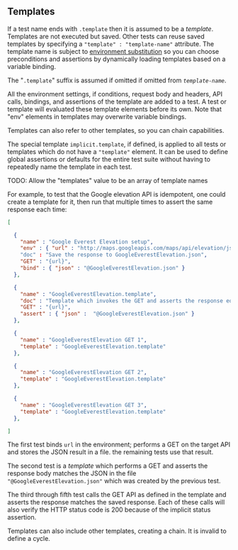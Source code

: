 ## Templates ##

If a test name ends with `.template` then it is assumed to be a *template*.
Templates are not executed but saved. Other tests can reuse saved templates
by specifying a `"template" : "template-name"` attribute.
The template name is subject to [environment substitution](Reference.md#Environment)
so you can choose preconditions and assertions by dynamically
loading templates based on a variable binding.

The "`.template`" suffix is assumed if omitted if omitted from *`template-name`*.

All the environment settings, if conditions, request body and headers, API calls, bindings, and assertions
of the template are added to a test.  A test or template will evaluated these template
elements before its own. Note that "env" elements in templates may
overwrite variable bindings.

Templates can also refer to other templates, so you can chain capabilities.

The special template `implicit.template`, if defined, is applied to all
tests or templates which do not have a `"template"` element.
It can be used to define global assertions or defaults for the
entire test suite without having to repeatedly name the template
in each test.

TODO: Allow the "templates" value to be an array of template names

For example, to test that the Google elevation API is idempotent,
one could create a template for it, then run that multiple times
to assert the same response each time:

```JSON
[

  {
    "name" : "Google Everest Elevation setup",
    "env" : { "url" : "http://maps.googleapis.com/maps/api/elevation/json?locations=27.988056,86.925278&sensor=false" }
    "doc" : "Save the response to GoogleEverestElevation.json",
    "GET" : "{url}",
    "bind" : { "json" : "@GoogleEverestElevation.json" }
  },

  {
    "name" : "GoogleEverestElevation.template",
    "doc" : "Template which invokes the GET and asserts the response equals the contents of GoogleEverestElevation.json",
    "GET" : "{url}",
    "assert" : { "json" :  "@GoogleEverestElevation.json" }
  },

  {
    "name" : "GoogleEverestElevation GET 1",
    "template" : "GoogleEverestElevation.template"
  },

  {
    "name" : "GoogleEverestElevation GET 2",
    "template" : "GoogleEverestElevation.template"
  },

  {
    "name" : "GoogleEverestElevation GET 3",
    "template" : "GoogleEverestElevation.template"
  },

]
```

The first test binds `url` in the environment; performs a GET
on the target API and stores the JSON result in a file.
the remaining tests use that result.

The second test is a *template* which performs a GET and asserts the
response body matches the JSON in the file `"@GoogleEverestElevation.json"`
which was created by the previous test.

The third through fifth test calls the GET API as defined
in the template and asserts the response matches the saved response.
Each of these calls will also verify the HTTP status code is
200 because of the implicit status assertion.

Templates can also include other templates, creating a chain.
It is invalid to define a cycle.